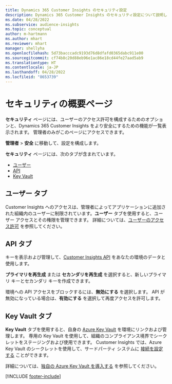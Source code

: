```yaml
---
title: Dynamics 365 Customer Insights のセキュリティ設定
description: Dynamics 365 Customer Insights のセキュリティ設定について説明します。
ms.date: 04/28/2022
ms.subservice: audience-insights
ms.topic: conceptual
author: m-hartmann
ms.author: mhart
ms.reviewer: mhart
manager: shellyha
ms.openlocfilehash: 5d73bacccadc9193d76d8dfafd0365dabc911e00
ms.sourcegitcommit: cf74b8c20d88eb96e1ac86e18cd44fe27aad5ab9
ms.translationtype: HT
ms.contentlocale: ja-JP
ms.lasthandoff: 04/28/2022
ms.locfileid: "8653739"
---
```

# <a name="security-overview-page"></a>セキュリティの概要ページ

**セキュリティ** ページには、ユーザーのアクセス許可を構成するためのオプションと、Dynamics 365 Customer Insights をより安全にするための機能が一覧表示されます。 管理者のみがこのページにアクセスできます。 

**管理者** > **安全** に移動して、設定を構成します。

**セキュリティ** ページには、次のタブが含まれています。
- [ユーザー](#users-tab)
- [API](#apis-tab)
- [Key Vault](#key-vault-tab)

## <a name="users-tab"></a>ユーザー タブ

Customer Insights へのアクセスは、管理者によってアプリケーションに追加された組織内のユーザーに制限されています。**ユーザー** タブを使用すると、ユーザー アクセスとその権限を管理できます。 詳細については、[ユーザーのアクセス許可](permissions.md) を参照してください。

## <a name="apis-tab"></a>API タブ

キーを表示および管理して、[Customer Insights API](apis.md) をあなたの環境のデータと使用します。

**プライマリを再生成** または **セカンダリを再生成** を選択すると、新しいプライマリ キーとセカンダリ キーを作成できます。 

環境への API アクセスをブロックするには、**無効にする** を選択します。 API が無効になっている場合は、**有効にする** を選択して再度アクセスを許可します。

## <a name="key-vault-tab"></a>Key Vault タブ

**Key Vault** タブを使用すると、自身の [Azure Key Vault](/azure/key-vault/general/basic-concepts) を環境にリンクおよび管理します。
専用の Key Vault を使用して、組織のコンプライアンス境界でシークレットをステージングおよび使用できます。 Customer Insights では、Azure Key Vault のシークレットを使用して、サードパーティ システムに [接続を設定する](connections.md) ことができます。

詳細については、[独自の Azure Key Vault を導入する](use-azure-key-vault.md) を参照してください。


[!INCLUDE [footer-include](includes/footer-banner.md)]
